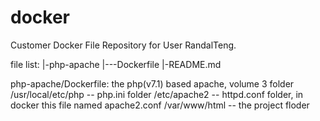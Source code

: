 # docker
Customer Docker File Repository for User RandalTeng.

file list:
|-php-apache
|---Dockerfile
|-README.md

php-apache/Dockerfile:
the php(v7.1) based apache, volume 3 folder
/usr/local/etc/php -- php.ini folder
/etc/apache2       -- httpd.conf folder, in docker this file named apache2.conf
/var/www/html      -- the project floder


